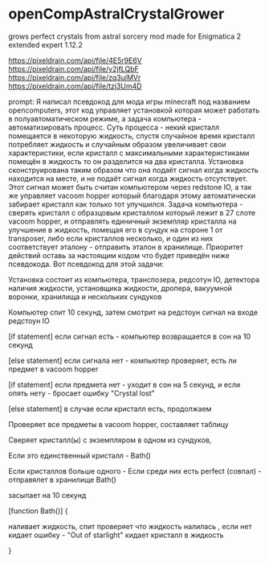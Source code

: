 # openCompAstralCrystalGrower
grows perfect crystals from astral sorcery mod
made for Enigmatica 2 extended expert 1.12.2

https://pixeldrain.com/api/file/4E5r9E6V
https://pixeldrain.com/api/file/y2jfLQbF
https://pixeldrain.com/api/file/zq3uiMVr
https://pixeldrain.com/api/file/tzj3Um4D

prompt:
Я написал псевдокод для мода игры minecraft под названием opencomputers, этот код управляет установкой которая может работать в полуавтоматическом режиме, а задача компьютера - автоматизировать процесс. Суть процесса - некий кристалл помещается в некоторую жидкость, спустя случайное время кристалл потребляет жидкость и случайным образом увеличивает свои характеристики, если кристалл с максимальными характеристиками помещён в жидкость то он разделится на два кристалла. Установка сконструирована таким образом что она подаёт сигнал когда жидкость находится на месте, и не подаёт сигнал когда жидкость отсутствует. Этот сигнал может быть считан компьютером через redstone IO, а так же управляет vacoom hopper который благодаря этому автоматически забирает кристалл как только тот улучшился. Задача компьютера - сверять кристалл с образцовым кристаллом который лежит в 27 слоте vacoom hopper, и отправлять единичный экземпляр кристалла на улучшение в жидкость, помещая его в сундук на стороне 1 от transposer, либо если кристаллов несколько, и один из них соответствует эталону - отправить эталон в хранилище. Приоритет действий оставь за настоящим кодом что будет приведён ниже псевдокода.
Вот псевдокод для этой задачи:

Установка состоит из компьютера, транспозера, редсотун IO, детектора наличия жидкости, установщика жидкости, дропера, вакуумной воронки, хранилища и нескольких сундуков

Компьютер спит 10 секунд, затем смотрит на редстоун сигнал на входе редстоун IO

[if statement] если сигнал есть - компьютер возвращается в сон на 10 секунд

[else statement] если сигнала нет - компьютер проверяет, есть ли предмет в vacoom hopper

  [if statement] если предмета нет - уходит в сон на 5 секунд, и если опять нету - бросает ошибку "Crystal lost"

  [else statement] в случае если кристалл есть, продолжаем

Проверяет все предметы в vacoom hopper, составляет таблицу

Сверяет кристалл(ы) с экземпляром в одном из сундуков,

Если это единственный кристалл - 
Bath()

Если кристаллов больше одного -
Если среди них есть perfect (совпал) - отправялет в хранилище
Bath()

засыпает на 10 секунд

[function Bath()] {

  наливает жидкость,
  спит 
  проверяет что жидкость налилась , 
  если нет кидает ошибку - "Out of starlight"
  кидает кристалл в жидкость

}
